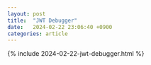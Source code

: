 ```yaml
---
layout: post
title:  "JWT Debugger"
date:   2024-02-22 23:06:40 +0900
categories: article
---
```


<html>
<head>
  <title></title>
</head>
<body>
  {% include 2024-02-22-jwt-debugger.html %}
  <script src="{{ site.baseurl }}/assets/js/2024/02/22/jwt-debugger.js">
</body>
</html>
